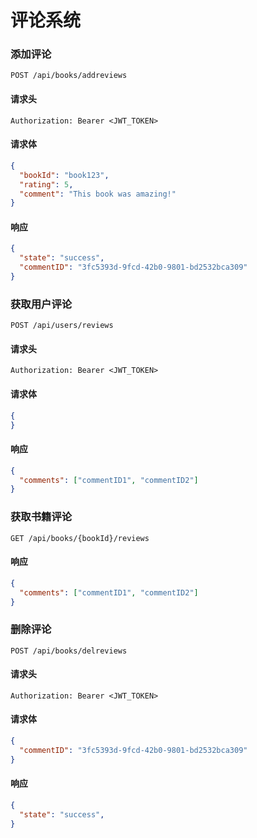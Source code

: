 # 评论系统

### 添加评论
```http
POST /api/books/addreviews
```

#### 请求头

```http
Authorization: Bearer <JWT_TOKEN>
```

#### 请求体
```json
{
  "bookId": "book123",
  "rating": 5,
  "comment": "This book was amazing!"
}
```

#### 响应

```json
{
  "state": "success",
  "commentID": "3fc5393d-9fcd-42b0-9801-bd2532bca309"
}
```

### 获取用户评论
```http
POST /api/users/reviews
```

#### 请求头

```http
Authorization: Bearer <JWT_TOKEN>
```

#### 请求体
```json
{
}
```

#### 响应

```json
{
  "comments": ["commentID1", "commentID2"]
}
```

### 获取书籍评论
```http
GET /api/books/{bookId}/reviews
```

#### 响应

```json
{
  "comments": ["commentID1", "commentID2"]
}
```

### 删除评论
```http
POST /api/books/delreviews
```

#### 请求头

```http
Authorization: Bearer <JWT_TOKEN>
```

#### 请求体
```json
{
  "commentID": "3fc5393d-9fcd-42b0-9801-bd2532bca309"
}
```

#### 响应

```json
{
  "state": "success",
}
```